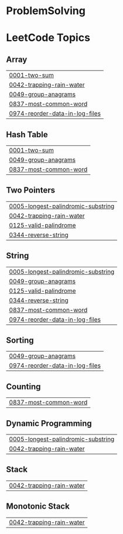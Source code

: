 # ProblemSolving

<!---LeetCode Topics Start-->
# LeetCode Topics
## Array
|  |
| ------- |
| [0001-two-sum](https://github.com/googoo9918/ProblemSolving/tree/master/0001-two-sum) |
| [0042-trapping-rain-water](https://github.com/googoo9918/ProblemSolving/tree/master/0042-trapping-rain-water) |
| [0049-group-anagrams](https://github.com/googoo9918/ProblemSolving/tree/master/0049-group-anagrams) |
| [0837-most-common-word](https://github.com/googoo9918/ProblemSolving/tree/master/0837-most-common-word) |
| [0974-reorder-data-in-log-files](https://github.com/googoo9918/ProblemSolving/tree/master/0974-reorder-data-in-log-files) |
## Hash Table
|  |
| ------- |
| [0001-two-sum](https://github.com/googoo9918/ProblemSolving/tree/master/0001-two-sum) |
| [0049-group-anagrams](https://github.com/googoo9918/ProblemSolving/tree/master/0049-group-anagrams) |
| [0837-most-common-word](https://github.com/googoo9918/ProblemSolving/tree/master/0837-most-common-word) |
## Two Pointers
|  |
| ------- |
| [0005-longest-palindromic-substring](https://github.com/googoo9918/ProblemSolving/tree/master/0005-longest-palindromic-substring) |
| [0042-trapping-rain-water](https://github.com/googoo9918/ProblemSolving/tree/master/0042-trapping-rain-water) |
| [0125-valid-palindrome](https://github.com/googoo9918/ProblemSolving/tree/master/0125-valid-palindrome) |
| [0344-reverse-string](https://github.com/googoo9918/ProblemSolving/tree/master/0344-reverse-string) |
## String
|  |
| ------- |
| [0005-longest-palindromic-substring](https://github.com/googoo9918/ProblemSolving/tree/master/0005-longest-palindromic-substring) |
| [0049-group-anagrams](https://github.com/googoo9918/ProblemSolving/tree/master/0049-group-anagrams) |
| [0125-valid-palindrome](https://github.com/googoo9918/ProblemSolving/tree/master/0125-valid-palindrome) |
| [0344-reverse-string](https://github.com/googoo9918/ProblemSolving/tree/master/0344-reverse-string) |
| [0837-most-common-word](https://github.com/googoo9918/ProblemSolving/tree/master/0837-most-common-word) |
| [0974-reorder-data-in-log-files](https://github.com/googoo9918/ProblemSolving/tree/master/0974-reorder-data-in-log-files) |
## Sorting
|  |
| ------- |
| [0049-group-anagrams](https://github.com/googoo9918/ProblemSolving/tree/master/0049-group-anagrams) |
| [0974-reorder-data-in-log-files](https://github.com/googoo9918/ProblemSolving/tree/master/0974-reorder-data-in-log-files) |
## Counting
|  |
| ------- |
| [0837-most-common-word](https://github.com/googoo9918/ProblemSolving/tree/master/0837-most-common-word) |
## Dynamic Programming
|  |
| ------- |
| [0005-longest-palindromic-substring](https://github.com/googoo9918/ProblemSolving/tree/master/0005-longest-palindromic-substring) |
| [0042-trapping-rain-water](https://github.com/googoo9918/ProblemSolving/tree/master/0042-trapping-rain-water) |
## Stack
|  |
| ------- |
| [0042-trapping-rain-water](https://github.com/googoo9918/ProblemSolving/tree/master/0042-trapping-rain-water) |
## Monotonic Stack
|  |
| ------- |
| [0042-trapping-rain-water](https://github.com/googoo9918/ProblemSolving/tree/master/0042-trapping-rain-water) |
<!---LeetCode Topics End-->